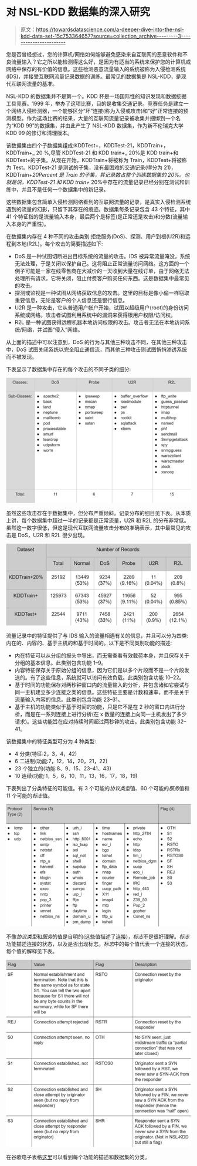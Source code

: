 # 对 NSL-KDD 数据集的深入研究

> 原文：<https://towardsdatascience.com/a-deeper-dive-into-the-nsl-kdd-data-set-15c753364657?source=collection_archive---------3----------------------->

您是否曾经想过，您的计算机/网络如何能够避免感染来自互联网的恶意软件和不良流量输入？它之所以能检测得这么好，是因为有适当的系统来保护您的计算机或网络中保存的有价值的信息。这些检测恶意流量输入的系统被称为入侵检测系统(IDS)，并接受互联网流量记录数据的训练。最常见的数据集是 NSL-KDD，是现代互联网流量的基准。

NSL-KDD 的数据集并不是第一个。KDD 杯是一场国际性的知识发现和数据挖掘工具竞赛。1999 年，举办了这项比赛，目的是收集交通记录。竞赛任务是建立一个网络入侵检测器，一个能够区分“坏”连接(称为入侵或攻击)和“好”正常连接的预测模型。作为这场比赛的结果，大量的互联网流量记录被收集并捆绑到一个名为“KDD 99”的数据集，并由此产生了 NSL-KDD 数据集，作为新不伦瑞克大学 KDD 99 的修订和清理版本。

该数据集由四个子数据集组成:KDDTest+，KDDTest-21，KDDTrain+，KDDTrain+_ 20 %,尽管 KDDTest-21 和 KDD train+_ 20%是 KDD train+和 KDDTest+的子集。从现在开始，KDDTrain+将被称为 Train，KDDTest+将被称为 Test。KDDTest-21 是测试的子集，没有最困难的交通记录(得分为 21)，KDDTrain+_20Percent 是 Train 的子集，其记录数占整个训练数据集的 20%。也就是说，KDDTest-21 和 KDD train+_ 20%中存在的流量记录已经分别在测试和训练中，并且不是任何一个数据集中的新记录。

这些数据集包含简单入侵检测网络看到的互联网流量的记录，是真实入侵检测系统遇到的流量的幻影，只留下其存在的痕迹。数据集每条记录包含 43 个特征，其中 41 个特征指的是流量输入本身，最后两个是标签(是正常还是攻击)和分数(流量输入本身的严重性)。

在数据集内存在 4 种不同的攻击类别:拒绝服务(DoS)、探测、用户到根(U2R)和远程到本地(R2L)。每个攻击的简要描述如下:

*   DoS 是一种试图切断进出目标系统的流量的攻击。IDS 被异常流量淹没，系统无法处理，于是关闭以保护自己。这将阻止正常流量访问网络。这方面的一个例子可能是一家在线零售商在大减价的一天收到大量在线订单，由于网络无法处理所有请求，它将关闭，阻止付费客户购买任何东西。这是数据集中最常见的攻击。
*   探测或监视是一种试图从网络获取信息的攻击。这里的目标是像小偷一样窃取重要信息，无论是客户的个人信息还是银行信息。
*   U2R 是一种攻击，它从普通用户帐户开始，试图以超级用户(root)的身份访问系统或网络。攻击者试图利用系统中的漏洞来获得根用户权限/访问权。
*   R2L 是一种试图获得远程机器本地访问权限的攻击。攻击者无法在本地访问系统/网络，并试图“侵入”网络。

从上面的描述中可以注意到，DoS 的行为与其他三种攻击不同，在其他三种攻击中，DoS 试图关闭系统以完全阻止通信流，而其他三种攻击则试图悄悄渗透系统而不被发现。

下表显示了数据集中存在的每个攻击的不同子类的细分:

![](img/c1b4308a4cc8e6e30be48c55c1f96de1.png)

虽然这些攻击存在于数据集中，但分布严重倾斜。记录分布的细目见下表。从本质上讲，每个数据集中超过一半的记录都是正常流量，U2R 和 R2L 的分布非常低。虽然这一数字很低，但这是现代互联网流量攻击分布的准确表示，其中最常见的攻击是 DoS，U2R 和 R2L 很少出现。

![](img/4ae3401185349fe77cf0c9cfc7d5ce6b.png)

流量记录中的特征提供了与 IDS 输入的流量相遇有关的信息，并且可以分为四类:内在的、内容的、基于主机的和基于时间的。以下是不同类别功能的描述:

*   内在特征可以从分组的报头中导出，而无需查看有效载荷本身，并且保存关于分组的基本信息。此类别包含功能 1–9。
*   内容特征保存关于原始分组的信息，因为它们是以多个片段而不是一个片段发送的。有了这些信息，系统就可以访问有效负载。此类别包含功能 10–22。
*   基于时间的功能保存对两秒钟窗口内的流量输入的分析，并包含诸如它尝试与同一主机建立多少连接之类的信息。这些特征主要是计数和速率，而不是关于流量输入内容的信息。此类别包含功能 23–31。
*   基于主机的功能类似于基于时间的功能，只是它不是在 2 秒的窗口内进行分析，而是在一系列连接上进行分析(在 x 数量的连接上向同一主机发出了多少请求)。这些功能旨在应对持续时间超过两秒钟的攻击。此类别包含功能 32–41。

该数据集中的特征类型可分为 4 种类型:

*   4 分类(特征:2，3，4，42)
*   6 二进制(功能:7，12，14，20，21，22)
*   23 个独立的(功能:8、9、15、23–41、43)
*   10 连续(功能:1，5，6，10，11，13，16，17，18，19)

下表列出了分类特征的可能值。有 3 个可能的*协议类型*值、60 个可能的*服务*值和 11 个可能的*标志*值。

![](img/b746d904172ca7efa66f895136fac605.png)

不像*协议类型*和*服务*的值是自明的(这些值描述了连接)，*标志*不是很好理解。*标志*功能描述连接的状态，以及是否出现标志。*标志*中的每个值代表一个连接的状态，每个值的解释见下表。

![](img/e59c75a4f5243745c75774f28327ff84.png)

在谷歌电子表格[这里](https://docs.google.com/spreadsheets/d/1oAx320Vo9Z6HrBrL6BcfLH6sh2zIk9EKCv2OlaMGmwY/edit?usp=sharing)可以看到每个功能的描述和数据集的分类。
